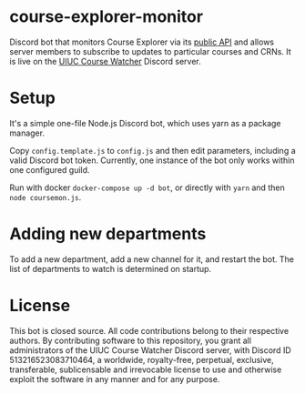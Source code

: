 # course-explorer-monitor

Discord bot that monitors Course Explorer via its [public API](https://courses.illinois.edu/cisdocs/explorer) and allows server members to subscribe to updates to particular courses and CRNs. It is live on the [UIUC Course Watcher](https://discord.gg/buwRCvm) Discord server. 

# Setup

It's a simple one-file Node.js Discord bot, which uses yarn as a package manager. 

Copy `config.template.js` to `config.js` and then edit parameters, including a valid Discord bot token. Currently, one instance of the bot only works within one configured guild. 

Run with docker `docker-compose up -d bot`, or directly with `yarn` and then `node coursemon.js`. 

# Adding new departments

To add a new department, add a new channel for it, and restart the bot. The list of departments to watch is determined on startup. 

# License

This bot is closed source. All code contributions belong to their respective authors. By contributing software to this repository, you grant all administrators of the UIUC Course Watcher Discord server, with Discord ID 513216523083710464, a worldwide, royalty-free, perpetual, exclusive, transferable, sublicensable and irrevocable license to use and otherwise exploit the software in any manner and for any purpose.

